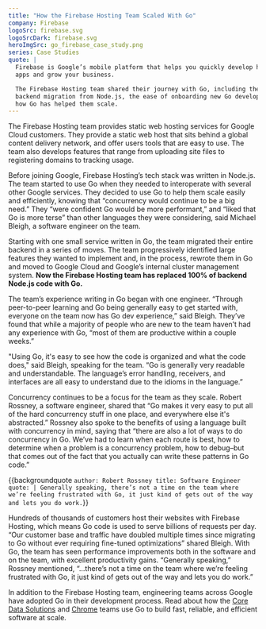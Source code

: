 ```yaml
---
title: "How the Firebase Hosting Team Scaled With Go"
company: Firebase
logoSrc: firebase.svg
logoSrcDark: firebase.svg
heroImgSrc: go_firebase_case_study.png
series: Case Studies
quote: |
  Firebase is Google’s mobile platform that helps you quickly develop high-quality
  apps and grow your business.

  The Firebase Hosting team shared their journey with Go, including their
  backend migration from Node.js, the ease of onboarding new Go developers, and
  how Go has helped them scale.
---
```


The Firebase Hosting team provides static web hosting services for Google Cloud
customers. They provide a static web host that sits behind a global content
delivery network, and offer users tools that are easy to use. The team also
develops features that range from uploading site files to registering domains to
tracking usage.

Before joining Google, Firebase Hosting’s tech stack was written in Node.js. The
team started to use Go when they needed to interoperate with several other
Google services. They decided to use Go to help them scale easily and
efficiently, knowing that “concurrency would continue to be a big need.” They
“were confident Go would be more performant,” and “liked that Go is more terse”
than other languages they were considering, said Michael Bleigh, a software
engineer on the team.

Starting with one small service written in Go, the team migrated their entire
backend in a series of moves. The team progressively identified large features
they wanted to implement and, in the process, rewrote them in Go and moved to
Google Cloud and Google’s internal cluster management system. **Now the Firebase
Hosting team has replaced 100% of backend Node.js code with Go.**

The team’s experience writing in Go began with one engineer. “Through
peer-to-peer learning and Go being generally easy to get started with, everyone
on the team now has Go dev experience,” said Bleigh. They’ve found that while a
majority of people who are new to the team haven’t had any experience with Go,
“most of them are productive within a couple weeks.”

"Using Go, it's easy to see how the code is organized and what the code does,"
said Bleigh, speaking for the team. “Go is generally very readable and
understandable. The language’s error handling, receivers, and interfaces are all
easy to understand due to the idioms in the language.”

Concurrency continues to be a focus for the team as they scale. Robert Rossney,
a software engineer, shared that “Go makes it very easy to put all of the hard
concurrency stuff in one place, and everywhere else it's abstracted.” Rossney
also spoke to the benefits of using a language built with concurrency in mind,
saying that “there are also a lot of ways to do concurrency in Go. We’ve had to
learn when each route is best, how to determine when a problem is a concurrency
problem, how to debug–but that comes out of the fact that you actually can write
these patterns in Go code.”

{{backgroundquote `
  author: Robert Rossney
  title: Software Engineer
  quote: |
    Generally speaking, there’s not a time on the team where we’re feeling
    frustrated with Go, it just kind of gets out of the way and lets you do work.
`}}

Hundreds of thousands of customers host their websites with Firebase Hosting,
which means Go code is used to serve billions of requests per day. “Our customer
base and traffic have doubled multiple times since migrating to Go without ever
requiring fine-tuned optimizations” shared Bleigh.  With Go, the team has seen
performance improvements both in the software and on the team, with excellent
productivity gains. “Generally speaking,” Rossney mentioned, “...there’s not a
time on the team where we’re feeling frustrated with Go, it just kind of gets
out of the way and lets you do work.”

In addition to the Firebase Hosting team, engineering teams across Google have
adopted Go in their development process. Read about how the [Core Data
Solutions](/solutions/google/coredata/) and [Chrome](/solutions/google/chrome/)
teams use Go to build fast, reliable, and efficient software at scale.
